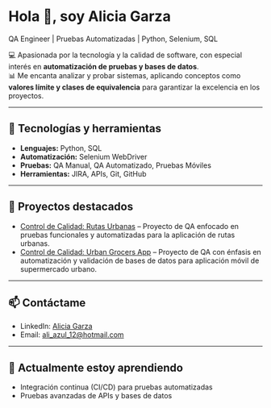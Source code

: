 # Hola 👋, soy Alicia Garza

QA Engineer | Pruebas Automatizadas | Python, Selenium, SQL

💻 Apasionada por la tecnología y la calidad de software, con especial interés en **automatización de pruebas y bases de datos**.  
📊 Me encanta analizar y probar sistemas, aplicando conceptos como **valores límite y clases de equivalencia** para garantizar la excelencia en los proyectos.  

---

## 🔧 Tecnologías y herramientas
- **Lenguajes:** Python, SQL
- **Automatización:** Selenium WebDriver
- **Pruebas:** QA Manual, QA Automatizado, Pruebas Móviles
- **Herramientas:** JIRA, APIs, Git, GitHub

---

## 📂 Proyectos destacados
- [Control de Calidad: Rutas Urbanas](https://github.com/Alice-252/qa-project-Urban-Routes-es) – Proyecto de QA enfocado en pruebas funcionales y automatizadas para la aplicación de rutas urbanas.
- [Control de Calidad: Urban Grocers App](https://github.com/Alice-252/qa-project-Urban-Grocers-app-es) – Proyecto de QA con énfasis en automatización y validación de bases de datos para aplicación móvil de supermercado urbano.

---

## 📫 Contáctame
- LinkedIn: [Alicia Garza](https://www.linkedin.com/in/alicia-garza-9705a3386)
- Email: ali_azul_12@hotmail.com

---

## 🌱 Actualmente estoy aprendiendo
- Integración continua (CI/CD) para pruebas automatizadas
- Pruebas avanzadas de APIs y bases de datos
